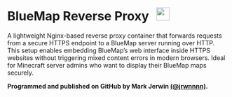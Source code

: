 # BlueMap Reverse Proxy <img src="https://cdn.worldvectorlogo.com/logos/docker.svg" style="height:30px; margin-left:10px;">

A lightweight Nginx-based reverse proxy container that forwards requests from a secure HTTPS endpoint to a BlueMap server running over HTTP. This setup enables embedding BlueMap’s web interface inside HTTPS websites without triggering mixed content errors in modern browsers. Ideal for Minecraft server admins who want to display their BlueMap maps securely.

**Programmed and published on GitHub by Mark Jerwin [(@jrwnnnn)](https://github.com/jrwnnnn).** <br>
